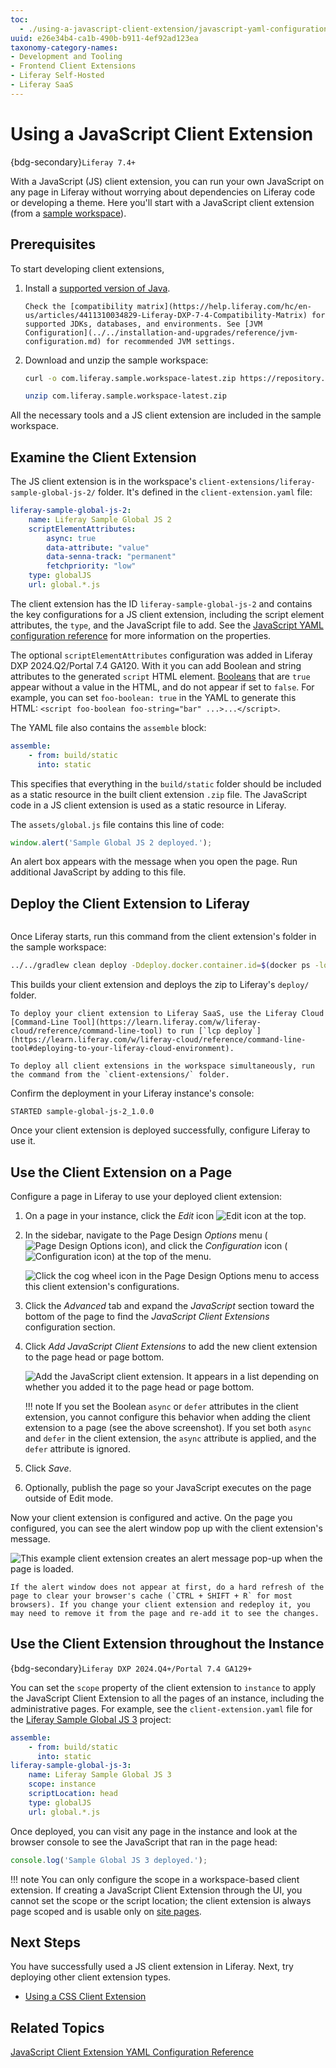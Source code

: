 ```yaml
---
toc: 
  - ./using-a-javascript-client-extension/javascript-yaml-configuration-reference.md
uuid: e26e34b4-ca1b-490b-b911-4ef92ad123ea
taxonomy-category-names:
- Development and Tooling
- Frontend Client Extensions
- Liferay Self-Hosted
- Liferay SaaS
---
```

# Using a JavaScript Client Extension

{bdg-secondary}`Liferay 7.4+`

With a JavaScript (JS) client extension, you can run your own JavaScript on any page in Liferay without worrying about dependencies on Liferay code or developing a theme. Here you'll start with a JavaScript client extension (from a [sample workspace](https://github.com/liferay/liferay-portal/tree/master/workspaces/liferay-sample-workspace)).

## Prerequisites

To start developing client extensions,

1. Install a [supported version of Java](https://help.liferay.com/hc/en-us/articles/4411310034829-Liferay-DXP-Quarterly-Releases-Compatibility-Matrix).

   ```{note}
   Check the [compatibility matrix](https://help.liferay.com/hc/en-us/articles/4411310034829-Liferay-DXP-7-4-Compatibility-Matrix) for supported JDKs, databases, and environments. See [JVM Configuration](../../installation-and-upgrades/reference/jvm-configuration.md) for recommended JVM settings.
   ```

1. Download and unzip the sample workspace:

   ```bash
   curl -o com.liferay.sample.workspace-latest.zip https://repository.liferay.com/nexus/service/local/artifact/maven/content\?r\=liferay-public-releases\&g\=com.liferay.workspace\&a\=com.liferay.sample.workspace\&\v\=LATEST\&p\=zip
   ```

   ```bash
   unzip com.liferay.sample.workspace-latest.zip
   ```

All the necessary tools and a JS client extension are included in the sample workspace.

## Examine the Client Extension

The JS client extension is in the workspace's `client-extensions/liferay-sample-global-js-2/` folder. It's defined in the `client-extension.yaml` file:

```yaml
liferay-sample-global-js-2:
    name: Liferay Sample Global JS 2
    scriptElementAttributes:
        async: true
        data-attribute: "value"
        data-senna-track: "permanent"
        fetchpriority: "low"
    type: globalJS
    url: global.*.js
```

The client extension has the ID `liferay-sample-global-js-2` and contains the key configurations for a JS client extension, including the script element attributes, the `type`, and the JavaScript file to add. See the [JavaScript YAML configuration reference](./using-a-javascript-client-extension/javascript-yaml-configuration-reference.md) for more information on the properties.

The optional `scriptElementAttributes` configuration was added in Liferay DXP 2024.Q2/Portal 7.4 GA120. With it you can add Boolean and string attributes to the generated `script` HTML element. [Booleans](https://www.w3.org/TR/2008/WD-html5-20080610/semantics.html#boolean) that are `true` appear without a value in the HTML, and do not appear if set to `false`. For example, you can set `foo-boolean: true` in the YAML to generate this HTML: `<script foo-boolean foo-string="bar" ...>...</script>`.

The YAML file also contains the `assemble` block:

```yaml
assemble:
    - from: build/static
      into: static
```

This specifies that everything in the `build/static` folder should be included as a static resource in the built client extension `.zip` file. The JavaScript code in a JS client extension is used as a static resource in Liferay.

The `assets/global.js` file contains this line of code:

```js
window.alert('Sample Global JS 2 deployed.');
```

An alert box appears with the message when you open the page. Run additional JavaScript by adding to this file.

## Deploy the Client Extension to Liferay

```{include} /_snippets/run-liferay-portal.md
```

Once Liferay starts, run this command from the client extension's folder in the sample workspace:

```bash
../../gradlew clean deploy -Ddeploy.docker.container.id=$(docker ps -lq)
```

This builds your client extension and deploys the zip to Liferay's `deploy/` folder.

```{note}
To deploy your client extension to Liferay SaaS, use the Liferay Cloud [Command-Line Tool](https://learn.liferay.com/w/liferay-cloud/reference/command-line-tool) to run [`lcp deploy`](https://learn.liferay.com/w/liferay-cloud/reference/command-line-tool#deploying-to-your-liferay-cloud-environment).
```

```{tip}
To deploy all client extensions in the workspace simultaneously, run the command from the `client-extensions/` folder.
```

Confirm the deployment in your Liferay instance's console:

```
STARTED sample-global-js-2_1.0.0
```

Once your client extension is deployed successfully, configure Liferay to use it. 

## Use the Client Extension on a Page

Configure a page in Liferay to use your deployed client extension:

1. On a page in your instance, click the *Edit* icon ![Edit icon](../../images/icon-edit-pencil.png) at the top.

1. In the sidebar, navigate to the Page Design *Options* menu (![Page Design Options icon](../../images/icon-format.png)), and click the *Configuration* icon (![Configuration icon](../../images/icon-cog3.png)) at the top of the menu.

   ![Click the cog wheel icon in the Page Design Options menu to access this client extension's configurations.](./using-a-javascript-client-extension/images/01.png)

1. Click the *Advanced* tab and expand the *JavaScript* section toward the bottom of the page to find the *JavaScript Client Extensions* configuration section.

1. Click *Add JavaScript Client Extensions* to add the new client extension to the page head or page bottom.

   ![Add the JavaScript client extension. It appears in a list depending on whether you added it to the page head or page bottom.](./using-a-javascript-client-extension/images/02.png)

   !!! note
       If you set the Boolean `async` or `defer` attributes in the client extension, you cannot configure this behavior when adding the client extension to a page (see the above screenshot). If you set both `async` and `defer` in the client extension, the `async` attribute is applied, and the `defer` attribute is ignored.

1. Click *Save*.

1. Optionally, publish the page so your JavaScript executes on the page outside of Edit mode.

Now your client extension is configured and active. On the page you configured, you can see the alert window pop up with the client extension's message.

![This example client extension creates an alert message pop-up when the page is loaded.](./using-a-javascript-client-extension/images/03.png)

```{tip}
If the alert window does not appear at first, do a hard refresh of the page to clear your browser's cache (`CTRL + SHIFT + R` for most browsers). If you change your client extension and redeploy it, you may need to remove it from the page and re-add it to see the changes.
```

## Use the Client Extension throughout the Instance

{bdg-secondary}`Liferay DXP 2024.Q4+/Portal 7.4 GA129+`

You can set the `scope` property of the client extension to `instance` to apply the JavaScript Client Extension to all the pages of an instance, including the administrative pages. For example, see the `client-extension.yaml` file for the [Liferay Sample Global JS 3](https://github.com/liferay/liferay-portal/tree/master/workspaces/liferay-sample-workspace) project:

```yaml
assemble:
    - from: build/static
      into: static
liferay-sample-global-js-3:
    name: Liferay Sample Global JS 3
    scope: instance
    scriptLocation: head
    type: globalJS
    url: global.*.js
```

Once deployed, you can visit any page in the instance and look at the browser console to see the JavaScript that ran in the page head:

```js
console.log('Sample Global JS 3 deployed.');
```

!!! note
    You can only configure the scope in a workspace-based client extension. If creating a JavaScript Client Extension through the UI, you cannot set the scope or the script location; the client extension is always page scoped and is usable only on [site pages](#use-the-client-extension-on-a-page). 

## Next Steps

You have successfully used a JS client extension in Liferay. Next, try deploying other client extension types.

* [Using a CSS Client Extension](./using-a-css-client-extension.md)

## Related Topics

[JavaScript Client Extension YAML Configuration Reference](./using-a-javascript-client-extension/javascript-yaml-configuration-reference.md)
